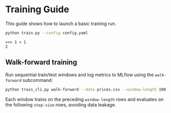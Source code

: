 # Training Guide

This guide shows how to launch a basic training run.

```bash
python train.py --config config.yaml
```

```{doctest}
>>> 1 + 1
2
```

## Walk-forward training

Run sequential train/test windows and log metrics to MLflow using the
``walk-forward`` subcommand:

```bash
python train_cli.py walk-forward --data prices.csv --window-length 100 --step-size 10 --model-type mean
```

Each window trains on the preceding ``window-length`` rows and evaluates on
the following ``step-size`` rows, avoiding data leakage.
